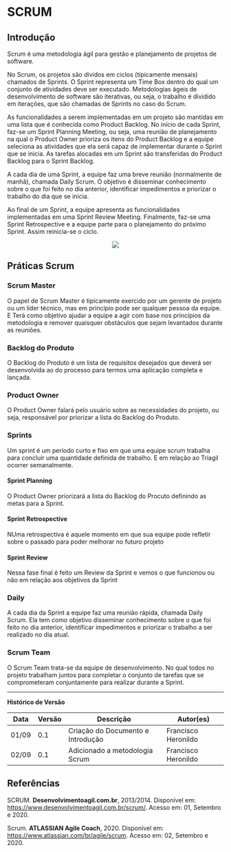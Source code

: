# SCRUM

## Introdução

Scrum é uma metodologia ágil para gestão e planejamento de projetos de software.

No Scrum, os projetos são dividos em ciclos (tipicamente mensais) chamados de Sprints. O Sprint representa um Time Box dentro do qual um conjunto de atividades deve ser executado. Metodologias ágeis de desenvolvimento de software são iterativas, ou seja, o trabalho é dividido em iterações, que são chamadas de Sprints no caso do Scrum.

As funcionalidades a serem implementadas em um projeto são mantidas em uma lista que é conhecida como Product Backlog. No início de cada Sprint, faz-se um Sprint Planning Meeting, ou seja, uma reunião de planejamento na qual o Product Owner prioriza os itens do Product Backlog e a equipe seleciona as atividades que ela será capaz de implementar durante o Sprint que se inicia. As tarefas alocadas em um Sprint são transferidas do Product Backlog para o Sprint Backlog.

A cada dia de uma Sprint, a equipe faz uma breve reunião (normalmente de manhã), chamada Daily Scrum. O objetivo é disseminar conhecimento sobre o que foi feito no dia anterior, identificar impedimentos e priorizar o trabalho do dia que se inicia.

Ao final de um Sprint, a equipe apresenta as funcionalidades implementadas em uma Sprint Review Meeting. Finalmente, faz-se uma Sprint Retrospective e a equipe parte para o planejamento do próximo Sprint. Assim reinicia-se o ciclo.

<div align="center"><img src="https://imgur.com/9dtmB6k.gif"></img></div>

## Práticas Scrum

### Scrum Master

O papel de Scrum Master é tipicamente exercido por um gerente de projeto ou um líder técnico, mas em princípio pode ser qualquer pessoa da equipe. E Terá como objetivo ajudar a equipe a agir com base nos princípios da metodologia e remover quaisquer obstáculos que sejam levantados durante as reuniões.

### Backlog do Produto

O Backlog do Produto é um lista de requisitos desejados que deverá ser desenvolvida ao do processo para termos uma aplicação completa e lançada.

### Product Owner

O Product Owner falará pelo usuário sobre as necessidades do projeto, ou seja, responsável por priorizar a lista do Backlog do Produto.

### Sprints

Um sprint é um período curto e fixo em que uma equipe scrum trabalha para concluir uma quantidade definida de trabalho. E em relação ao Triagil ocorrer semanalmente.

#### Sprint Planning

O Product Owner priorizará a lista do Backlog do Procuto definindo as metas para a Sprint.

#### Sprint Retrospective

NUma retrospectiva é aquele momento em que sua equipe pode refletir sobre o passado para poder melhorar no futuro projeto

#### Sprint Review

Nessa fase final é feito um Review da Sprint e vemos o que funcionou ou não em relação aos objetivos da Sprint

### Daily

A cada dia da Sprint a equipe faz uma reunião rápida, chamada Daily Scrum. Ela tem como objetivo disseminar conhecimento sobre o que foi feito no dia anterior, identificar impedimentos e priorizar o trabalho a ser realizado no dia atual.

### Scrum Team

O Scrum Team trata-se da equipe de desenvolvimento. No qual todos no projeto trabalham juntos para completar o conjunto de tarefas que se comprometeram conjuntamente para realizar durante a Sprint.

---

**Histórico de Versão**

| Data | Versão | Descrição | Autor(es) |
| --- | --- | --- | --- |
| 01/09 | 0.1 | Criação do Documento e Introdução | Francisco Heronildo |
| 02/09 | 0.1 | Adicionado a metodologia Scrum | Francisco Heronildo |

## Referências

SCRUM. **Desenvolvimentoagil.com.br**, 2013/2014. Disponível em: <https://www.desenvolvimentoagil.com.br/scrum/>. Acesso em: 01, Setembro e 2020.

Scrum. **ATLASSIAN Agile Coach**, 2020. Disponível em: <https://www.atlassian.com/br/agile/scrum>. Acesso em: 02, Setembro e 2020.
